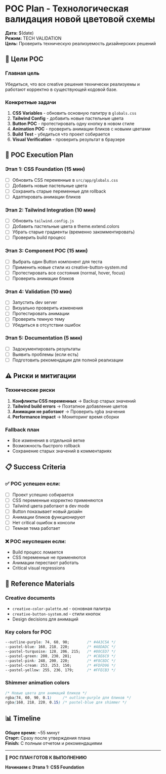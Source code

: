 # POC Plan - Технологическая валидация новой цветовой схемы

**Дата:** $(date)  
**Режим:** TECH VALIDATION  
**Цель:** Проверить техническую реализуемость дизайнерских решений

## 🎯 Цели POC

### Главная цель
Убедиться, что все creative решения технически реализуемы и работают корректно в существующей кодовой базе.

### Конкретные задачи
1. **CSS Variables** - обновить основную палитру в `globals.css`
2. **Tailwind Config** - добавить новые пастельные цвета
3. **Button POC** - протестировать одну кнопку в новом стиле
4. **Animation POC** - проверить анимации бликов с новыми цветами
5. **Build Test** - убедиться что проект собирается
6. **Visual Verification** - проверить результат в браузере

## 🚀 POC Execution Plan

### Этап 1: CSS Foundation (15 мин)
- [ ] Обновить CSS переменные в `src/app/globals.css`
- [ ] Добавить новые пастельные цвета
- [ ] Сохранить старые переменные для rollback
- [ ] Адаптировать анимации бликов

### Этап 2: Tailwind Integration (10 мин)  
- [ ] Обновить `tailwind.config.js`
- [ ] Добавить пастельные цвета в theme.extend.colors
- [ ] Убрать старые градиенты (временно закомментировать)
- [ ] Проверить build процесс

### Этап 3: Component POC (15 мин)
- [ ] Выбрать один Button компонент для теста
- [ ] Применить новые стили из creative-button-system.md
- [ ] Протестировать все состояния (normal, hover, focus)
- [ ] Проверить анимации бликов

### Этап 4: Validation (10 мин)
- [ ] Запустить dev server
- [ ] Визуально проверить изменения
- [ ] Протестировать анимации
- [ ] Проверить темную тему
- [ ] Убедиться в отсутствии ошибок

### Этап 5: Documentation (5 мин)
- [ ] Задокументировать результаты
- [ ] Выявить проблемы (если есть)
- [ ] Подготовить рекомендации для полной реализации

## ⚠️ Риски и митигации

### Технические риски
1. **Конфликты CSS переменных** → Backup старых значений
2. **Tailwind build errors** → Поэтапное добавление цветов
3. **Анимации не работают** → Проверить rgba значения
4. **Performance impact** → Мониторинг время сборки

### Fallback план
- Все изменения в отдельной ветке
- Возможность быстрого rollback
- Сохранение старых значений в комментариях

## 📋 Success Criteria

### ✅ POC успешен если:
- [ ] Проект успешно собирается
- [ ] CSS переменные корректно применяются
- [ ] Tailwind цвета работают в dev mode
- [ ] Button показывает новый дизайн
- [ ] Анимации бликов функционируют
- [ ] Нет critical ошибок в консоли
- [ ] Темная тема работает

### ❌ POC неуспешен если:
- Build процесс ломается
- CSS переменные не применяются
- Анимации перестают работать
- Critical visual regressions

## 🎨 Reference Materials

### Creative documents
- `creative-color-palette.md` - основная палитра
- `creative-button-system.md` - стили кнопок
- Design decisions для анимаций

### Key colors for POC
```css
--outline-purple: 74, 60, 90;        /* #4A3C5A */
--pastel-blue: 168, 218, 220;        /* #A8DADC */  
--pastel-turquoise: 128, 206, 215;   /* #80CED7 */
--pastel-green: 200, 230, 201;       /* #C8E6C9 */
--pastel-pink: 248, 200, 220;        /* #F8C8DC */
--pastel-cream: 253, 253, 150;       /* #FDFD96 */ 
--pastel-yellow: 255, 236, 179;      /* #FFECB3 */
```

### Shimmer animation colors
```css
/* Новые цвета для анимаций бликов */
rgba(74, 60, 90, 0.1)     /* outline-purple для бликов */
rgba(168, 218, 220, 0.15) /* pastel-blue для shimmer */
```

## 📊 Timeline

**Общее время:** ~55 минут  
**Старт:** Сразу после утверждения плана  
**Finish:** С полным отчетом и рекомендациями

---

🔧 **POC ПЛАН ГОТОВ К ВЫПОЛНЕНИЮ**

**Начинаем с Этапа 1: CSS Foundation**
